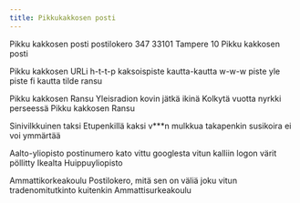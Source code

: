 ```yaml
---
title: Pikkukakkosen posti
---
```


Pikku kakkosen posti
postilokero 347
33101 Tampere 10
Pikku kakkosen posti

Pikku kakkosen URLi
h-t-t-p kaksoispiste kautta-kautta
w-w-w piste yle piste fi
kautta tilde ransu

Pikku kakkosen Ransu
Yleisradion kovin jätkä ikinä
Kolkytä vuotta nyrkki perseessä
Pikku kakkosen Ransu

Sinivilkkuinen taksi
Etupenkillä kaksi v\*\*\*n mulkkua
takapenkin susikoira
ei voi ymmärtää

Aalto-yliopisto
postinumero kato vittu googlesta
vitun kalliin logon värit pöllitty Ikealta
Huippuyliopisto

Ammattikorkeakoulu
Postilokero, mitä sen on väliä
joku vitun tradenomitutkinto kuitenkin
Ammattisurkeakoulu
